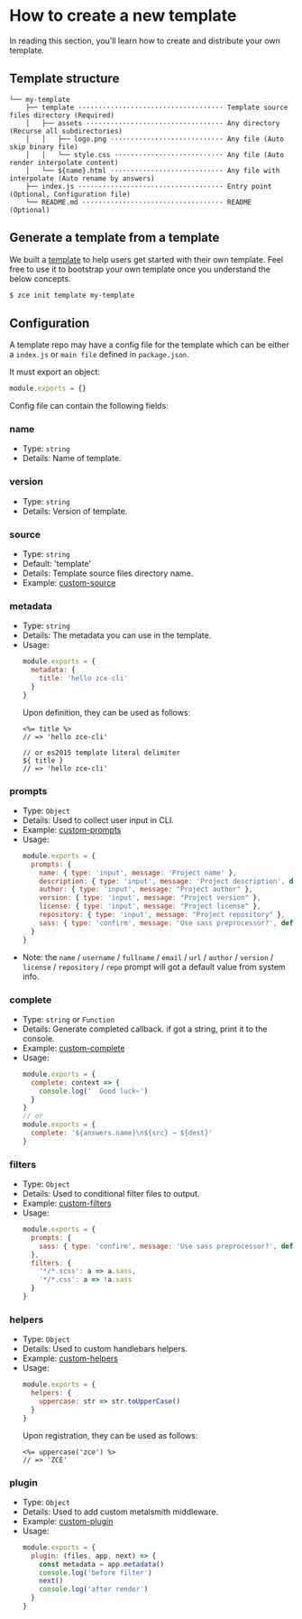 # How to create a new template

In reading this section, you'll learn how to create and distribute your own template.

## Template structure

```
└── my-template
    ├── template ···································· Template source files directory (Required)
    │   ├── assets ·································· Any directory (Recurse all subdirectories)
    │   │   ├── logo.png ···························· Any file (Auto skip binary file)
    │   │   └── style.css ··························· Any file (Auto render interpolate content)
    │   └── ${name}.html ···························· Any file with interpolate (Auto rename by answers)
    ├── index.js ···································· Entry point (Optional, Configuration file)
    └── README.md ··································· README (Optional)
```

## Generate a template from a template

We built a [template](https://github.com/zce-templates/template) to help users get started with their own template. Feel free to use it to bootstrap your own template once you understand the below concepts.

```sh
$ zce init template my-template
```

## Configuration

A template repo may have a config file for the template which can be either a `index.js` or `main file` defined in `package.json`.

It must export an object:

```js
module.exports = {}
```

Config file can contain the following fields:

### name

- Type: `string`
- Details: Name of template.

### version

- Type: `string`
- Details: Version of template.

### source

- Type: `string`
- Default: 'template'
- Details: Template source files directory name.
- Example: [custom-source](../test/mock/templates/source)

### metadata

- Type: `string`
- Details: The metadata you can use in the template.
- Usage:
  ```js
  module.exports = {
    metadata: {
      title: 'hello zce-cli'
    }
  }
  ```
  Upon definition, they can be used as follows:
  ```ejs
  <%= title %>
  // => 'hello zce-cli'

  // or es2015 template literal delimiter
  ${ title }
  // => 'hello zce-cli'
  ```

### prompts

- Type: `Object`
- Details: Used to collect user input in CLI.
- Example: [custom-prompts](../test/mock/templates/prompts)
- Usage:
  ```js
  module.exports = {
    prompts: {
      name: { type: 'input', message: 'Project name' },
      description: { type: 'input', message: 'Project description', default: 'A jekyll project' },
      author: { type: 'input', message: "Project author" },
      version: { type: 'input', message: "Project version" },
      license: { type: 'input', message: "Project license" },
      repository: { type: 'input', message: "Project repository" },
      sass: { type: 'confirm', message: 'Use sass preprocessor?', default: true }
    }
  }
  ```
- Note:
  the `name` / `username` / `fullname` / `email` / `url` / `author` / `version` / `license` / `repository` / `repo` prompt will got a default value from system info.

### complete

- Type: `string` or `Function`
- Details: Generate completed callback. if got a string, print it to the console.
- Example: [custom-complete](../test/mock/templates/complete)
- Usage:
  ```js
  module.exports = {
    complete: context => {
      console.log('  Good luck~')
    }
  }
  // or
  module.exports = {
    complete: '${answers.name}\n${src} → ${dest}'
  }
  ```

### filters

- Type: `Object`
- Details: Used to conditional filter files to output.
- Example: [custom-filters](../test/mock/templates/filters)
- Usage:
  ```js
  module.exports = {
    prompts: {
      sass: { type: 'confirm', message: 'Use sass preprocessor?', default: true }
    },
    filters: {
      '*/*.scss': a => a.sass,
      '*/*.css': a => !a.sass
    }
  }
  ```

### helpers

- Type: `Object`
- Details: Used to custom handlebars helpers.
- Example: [custom-helpers](../test/mock/templates/helpers)
- Usage:
  ```js
  module.exports = {
    helpers: {
      uppercase: str => str.toUpperCase()
    }
  }
  ```
  Upon registration, they can be used as follows:
  ```ejs
  <%= uppercase('zce') %>
  // => 'ZCE'
  ```

### plugin

- Type: `Object`
- Details: Used to add custom metalsmith middleware.
- Example: [custom-plugin](../test/mock/templates/plugin)
- Usage:
  ```js
  module.exports = {
    plugin: (files, app, next) => {
      const metadata = app.metadata()
      console.log('before filter')
      next()
      console.log('after render')
    }
  }
  ```
